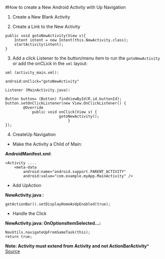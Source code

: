 #How to create a New Android Activity with Up Navigation

1. Create a New Blank Activity

2. Create a Link to the New Activity

```
public void gotoNewActivity(View v){
	Intent intent = new Intent(this.NewActivity.class);
	startActivity(intent);
}
```

3. Add a click Listener to the button/menu item to run the `gotoNewActivity` or add the onCLick in the `xml` layout:

```
xml (activity_main.xml): 

android:onClick="gotoNewActivity"

Listener (MainActivity.java):

Button button= (Button) findViewById(R.id.buttonId);
button.setOnClickListener(new View.OnClickListener() {
	    @Override
		    public void onClick(View v) {
				        gotoNewActivity();
						    }
});
```

4. CreateUp Navigation

- Make the Activity a Child of Main:

**AndroidManifest.xml**:

```
<Activity ....
	<meta-data
		android:name="android.support.PARENT_ACTIVITY"
		android:value="com.example.myApp.MainActivity" />
```

- Add UpAction 

**NewActivity.java <OnCreate>:**

```
getActionBar().setDisplayHomeAsUpEnabled(true);
```

- Handle the Click

**NewActivity.java: OnOptionsItemSelected...:**

```
NavUtils.navigateUpFromSameTask(this);
return true;
```

**Note: Activity must extend from Activity and not ActionBarActivity***
[Source](http://developer.android.com/training/implementing-navigation/ancestral.html)



